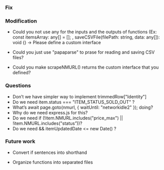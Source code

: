 ### Fix

### Modification

- Could you not use any for the inputs and the outputs of functions (Ex: const itemsArray: any[] = []; , saveCSVFile(filePath: string, data: any[]): void {) -> Please define a custom interface

- Could you just use "papaparse" to prase for reading and saving CSV files?

- Could you make scrapeNMURL() returns the custom interface that you defined?

### Questions

- Don’t we have simpler way to implement trimmedRow["Identity"]
- Do we need item.status === "ITEM_STATUS_SOLD_OUT" ?
- What’s await page.goto(nmurl, { waitUntil: "networkidle2" }); doing?
- Why do we need express.js for this?
- Do we need if (!item.NMURL.includes("price_max") || !item.NMURL.includes("status”))?
- Do we need && itemUpdatedDate <= new Date() ?

### Future work

- Convert if sentences into shorthand

- Organize functions into separated files
